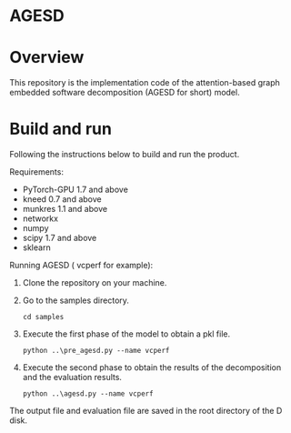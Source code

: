 # AGESD


# Overview

This repository is the implementation code of the attention-based graph embedded software decomposition (AGESD for short) model.

# Build and run

Following the instructions below to build and run the product.

Requirements:

- PyTorch-GPU 1.7 and above
- kneed 0.7 and above
- munkres 1.1 and above
- networkx
- numpy
- scipy 1.7 and above
- sklearn

Running AGESD ( vcperf for example):

1. Clone the repository on your machine.

2. Go to the samples directory.

   ```
   cd samples
   ```

3. Execute the first phase of the model to obtain a pkl file.

   ```
   python ..\pre_agesd.py --name vcperf
   ```

4. Execute the second phase to obtain the results of the decomposition and the evaluation results.

   ```
   python ..\agesd.py --name vcperf
   ```

The output file and evaluation file are saved in the root directory of the D disk.
